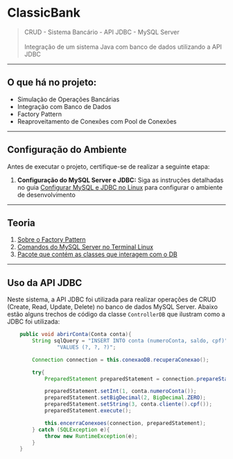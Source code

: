 # ClassicBank

> CRUD - Sistema Bancário - API JDBC - MySQL Server<br><br>
> Integração de um sistema Java com banco de dados utilizando a API JDBC

---

## O que há no projeto:

- Simulação de Operações Bancárias
- Integração com Banco de Dados
- Factory Pattern
- Reaproveitamento de Conexões com Pool de Conexões

---

## Configuração do Ambiente

Antes de executar o projeto, certifique-se de realizar a seguinte etapa:

1. **Configuração do MySQL Server e JDBC:** Siga as instruções detalhadas no guia [Configurar MySQL e JDBC no Linux](/teoria/ConfigurarMysqlServer.md) para configurar o ambiente de desenvolvimento

---

## Teoria

1. [Sobre o Factory Pattern](/teoria/SobrePadrãoFactory.md)
2. [Comandos do MySQL Server no Terminal Linux](/teoria/MysqlServer-TerminalLinux.md)
3. [Pacote que contém as classes que interagem com o DB](https://github.com/joao-pedro-angelo/ClassicBank/tree/master/src/main/java/org/example/daos)

---

## Uso da API JDBC

Neste sistema, a API JDBC foi utilizada para realizar operações de CRUD (Create, Read, Update, Delete) no banco de dados MySQL Server. Abaixo estão alguns trechos de código da classe `ControllerDB` que ilustram como a JDBC foi utilizada:

```java
    public void abrirConta(Conta conta){
        String sqlQuery = "INSERT INTO conta (numeroConta, saldo, cpf)" +
                "VALUES (?, ?, ?)";

        Connection connection = this.conexaoDB.recuperaConexao();

        try{
            PreparedStatement preparedStatement = connection.prepareStatement(sqlQuery);

            preparedStatement.setInt(1, conta.numeroConta());
            preparedStatement.setBigDecimal(2, BigDecimal.ZERO);
            preparedStatement.setString(3, conta.cliente().cpf());
            preparedStatement.execute();

            this.encerraConexoes(connection, preparedStatement);
        } catch (SQLException e){
            throw new RuntimeException(e);
        }
    }
```
